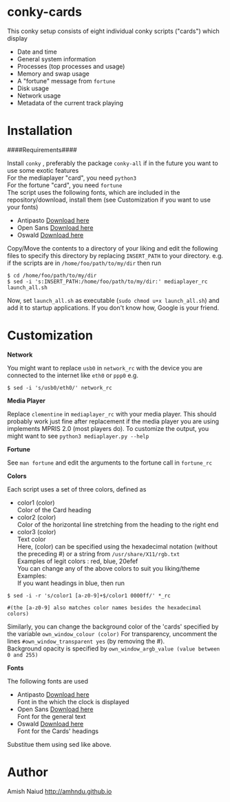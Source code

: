 conky-cards
===========

This conky setup consists of eight individual conky scripts ("cards") which display
* Date and time
* General system information
* Processes (top processes and usage)
* Memory and swap usage
* A "fortune" message from `fortune`
* Disk usage
* Network usage
* Metadata of the current track playing


Installation
===========

####Requirements####

Install `conky` , preferably the package `conky-all` if in the future you want to use some exotic features  
For the mediaplayer "card", you need `python3`  
For the fortune "card", you need `fortune`  
The script uses the following fonts, which are included in the repository/download, install them
(see Customization if you want to use your fonts)
* Antipasto [Download here](http://www.dafont.com/antipasto.font)
* Open Sans [Download here](http://www.fontsquirrel.com/fonts/open-sans)
* Oswald [Download here](http://www.fontsquirrel.com/fonts/oswald)

Copy/Move the contents to a directory of your liking and edit the following files to specify this directory by replacing `INSERT_PATH` to your directory. e.g. if the scripts are in `/home/foo/path/to/my/dir` then run
```
$ cd /home/foo/path/to/my/dir
$ sed -i 's:INSERT_PATH:/home/foo/path/to/my/dir:' mediaplayer_rc launch_all.sh
```

Now, set `launch_all.sh` as executable (`sudo chmod u+x launch_all.sh`) and add it to startup applications. If you don't know how, Google is your friend.


Customization
=================

**Network**

You might want to replace `usb0` in `network_rc` with the device you are connected to the internet like `eth0` or `ppp0`  e.g.
```
$ sed -i 's/usb0/eth0/' network_rc
```

**Media Player**

Replace `clementine` in `mediaplayer_rc` with your media player. This should probably work just fine after replacement if the media player you are using implements MPRIS 2.0 (most players do).
To customize the output, you might want to see `python3 mediaplayer.py --help`

**Fortune**

See `man fortune` and edit the arguments to the fortune call in `fortune_rc`


**Colors**

Each script uses a set of three colors, defined as
* color1 (color)  
Color of the Card heading
* color2 (color)  
Color of the horizontal line stretching from the heading to the right end
* color3 (color)  
Text color  
Here, (color) can be specified using the hexadecimal notation (without the preceding #) or a string from `/usr/share/X11/rgb.txt`  
Examples of legit colors : red, blue, 20efef  
You can change any of the above colors to suit you liking/theme
Examples:  
If you want headings in blue, then run  
```
$ sed -i -r 's/color1 [a-z0-9]+$/color1 0000ff/' *_rc

#(the [a-z0-9] also matches color names besides the hexadecimal colors)
```

Similarly, you can change the background color of the 'cards' specified by the variable `own_window_colour (color)`
For transparency, uncomment the lines `#own_window_transparent yes` (by removing the #).  
Background opacity is specified by `own_window_argb_value (value between 0 and 255)`


**Fonts**

The following fonts are used
* Antipasto [Download here](http://www.dafont.com/antipasto.font)  
Font in the which the clock is displayed
* Open Sans [Download here](http://www.fontsquirrel.com/fonts/open-sans)  
Font for the general text
* Oswald [Download here](http://www.fontsquirrel.com/fonts/oswald)  
Font for the Cards' headings

Substitue them using sed like above.



Author
========
Amish Naiud  http://amhndu.github.io
